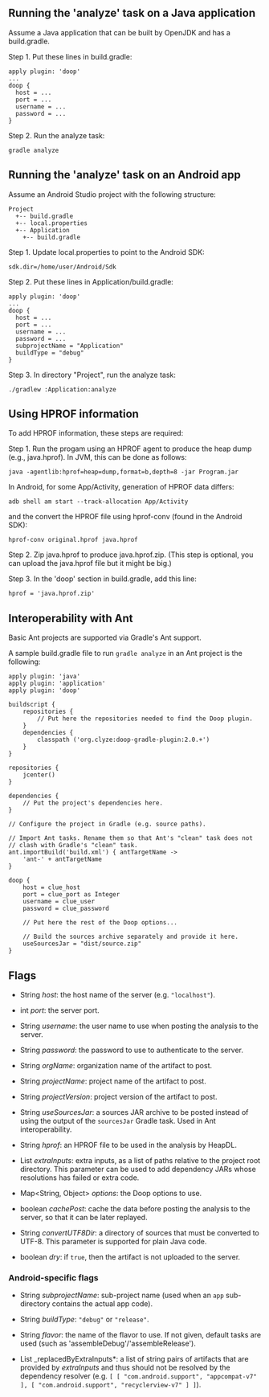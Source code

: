 ## Running the 'analyze' task on a Java application ##

Assume a Java application that can be built by OpenJDK and has a
build.gradle.

Step 1. Put these lines in build.gradle:

```
apply plugin: 'doop'
...
doop {
  host = ...
  port = ...
  username = ...
  password = ...
}
```

Step 2. Run the analyze task:

```
gradle analyze
```

## Running the 'analyze' task on an Android app ##

Assume an Android Studio project with the following structure:

```
Project
  +-- build.gradle
  +-- local.properties
  +-- Application
    +-- build.gradle
```

Step 1. Update local.properties to point to the Android SDK:

```
sdk.dir=/home/user/Android/Sdk
```

Step 2. Put these lines in Application/build.gradle:

```
apply plugin: 'doop'
...
doop {
  host = ...
  port = ...
  username = ...
  password = ...
  subprojectName = "Application"
  buildType = "debug"
}
```

Step 3. In directory "Project", run the analyze task:

```
./gradlew :Application:analyze
```

## Using HPROF information ##

To add HPROF information, these steps are required:

Step 1. Run the progam using an HPROF agent to produce the heap dump
(e.g., java.hprof). In JVM, this can be done as follows:

```
java -agentlib:hprof=heap=dump,format=b,depth=8 -jar Program.jar
```

In Android, for some App/Activity, generation of HPROF data differs:

```
adb shell am start --track-allocation App/Activity
```

and the convert the HPROF file using hprof-conv (found in the Android
SDK):

```
hprof-conv original.hprof java.hprof
```

Step 2. Zip java.hprof to produce java.hprof.zip. (This step is
optional, you can upload the java.hprof file but it might be big.)

Step 3. In the 'doop' section in build.gradle, add this line:

```
hprof = 'java.hprof.zip'
```

## Interoperability with Ant ##

Basic Ant projects are supported via Gradle's Ant support.

A sample build.gradle file to run `gradle analyze` in an Ant project
is the following:

```
apply plugin: 'java'
apply plugin: 'application'
apply plugin: 'doop'

buildscript {
    repositories {
        // Put here the repositories needed to find the Doop plugin.
    }
    dependencies {
        classpath ('org.clyze:doop-gradle-plugin:2.0.+')
    }
}

repositories {
    jcenter()
}

dependencies {
    // Put the project's dependencies here.
}

// Configure the project in Gradle (e.g. source paths).

// Import Ant tasks. Rename them so that Ant's "clean" task does not
// clash with Gradle's "clean" task.
ant.importBuild('build.xml') { antTargetName ->
    'ant-' + antTargetName
}

doop {
    host = clue_host
    port = clue_port as Integer
    username = clue_user
    password = clue_password

    // Put here the rest of the Doop options...

    // Build the sources archive separately and provide it here.
    useSourcesJar = "dist/source.zip"
}
```

## Flags ##

* String _host_: the host name of the server (e.g. `"localhost"`).

* int _port_: the server port.

* String _username_: the user name to use when posting the analysis to the server.

* String _password_: the password to use to authenticate to the server.

* String _orgName_: organization name of the artifact to post.

* String _projectName_: project name of the artifact to post.

* String _projectVersion_: project version of the artifact to post.

* String _useSourcesJar_: a sources JAR archive to be posted instead
  of using the output of the `sourcesJar` Gradle task. Used in Ant
  interoperability.

* String _hprof_: an HPROF file to be used in the analysis by HeapDL.

* List<String> _extraInputs_: extra inputs, as a list of paths
   relative to the project root directory. This parameter can be used
   to add dependency JARs whose resolutions has failed or extra code.

* Map<String, Object> _options_: the Doop options to use.

* boolean _cachePost_: cache the data before posting the analysis to
  the server, so that it can be later replayed.

* String _convertUTF8Dir_: a directory of sources that must be
  converted to UTF-8. This parameter is supported for plain Java code.

* boolean _dry_: if `true`, then the artifact is not uploaded to the
  server.

### Android-specific flags ###

* String _subprojectName_: sub-project name (used when an `app`
  sub-directory contains the actual app code).

* String _buildType_: `"debug"` or `"release"`.

* String _flavor_: the name of the flavor to use. If not given,
  default tasks are used (such as 'assembleDebug'/'assembleRelease').

* List _replacedByExtraInputs*: a list of string pairs of artifacts
  that are provided by _extraInputs_ and thus should not be resolved
  by the dependency resolver (e.g. `[ [ "com.android.support",
  "appcompat-v7" ], [ "com.android.support", "recyclerview-v7" ] ]`).